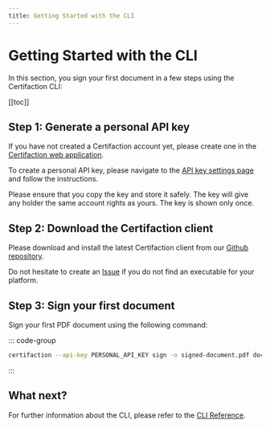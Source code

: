 ```yaml
---
title: Getting Started with the CLI
---
```


# Getting Started with the CLI

In this section, you sign your first document in a few steps using the Certifaction CLI:

[[toc]]

## Step 1: Generate a personal API key

If you have not created a Certifaction account yet, please create one in the
[Certifaction web application](https://app.certifaction.io).

To create a personal API key, please navigate
to the [API key settings page](https://app.certifaction.io/settings/api-keys)
and follow the instructions.

Please ensure that you copy the key and
store it safely. The key will give any holder the same account rights
as yours. The key is shown only once.

## Step 2: Download the Certifaction client

Please download and install the latest Certifaction client from our [Github repository](https://github.com/certifaction/cli/releases/latest).

Do not hesitate to create an [Issue](https://github.com/certifaction/cli/issues) if you do
not find an executable for your platform.

## Step 3: Sign your first document

Sign your first PDF document using the following command:

::: code-group

```bash
certifaction --api-key PERSONAL_API_KEY sign -o signed-document.pdf document.pdf

```

:::

## What next?

For further information about the CLI, please refer to the [CLI Reference](/references/cli).
